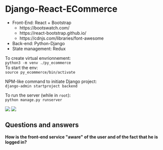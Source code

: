 # Django-React-ECommerce


<ul>
<li>Front-End: React + Bootstrap 
<ul>
<li>https://bootswatch.com/
<li>https://react-bootstrap.github.io/
<li>https://cdnjs.com/libraries/font-awesome
</ul>
<li>Back-end: Python-Django</li>
<li>State management: Redux</li>
</ul>


To create virtual envrionnement:<br>
```python3 -m venv ./py_ecommerce```
<br>
To start the env:<br>
```source py_ecommerce/bin/activate```


NPM-like command to initiate Django project:<br>
```django-admin startproject backend```


To run the server (while in ``` root ```):<br>
```python manage.py runserver```




<img src="https://github.com/alexnesov/Django-React-ECommerce/blob/main/arch.png">





<img src="https://github.com/alexnesov/Django-React-ECommerce/blob/main/db_model_diagram.png">

## Questions and answers

<b>How is the front-end service "aware" of the user and of the fact that he is logged in?</b>
